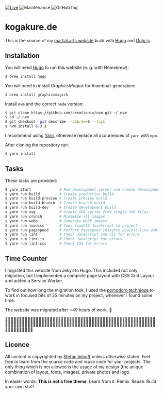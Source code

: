 [![Live](https://img.shields.io/badge/live-kogakure.de-green.svg)](https://kogakure.de/)
![Maintenance](https://img.shields.io/maintenance/yes/2018.svg)
![GitHub tag](https://img.shields.io/github/tag/kogakure/website-hugo-kogakure.de.svg)

# kogakure.de

This is the source of my [martial arts website][kogakure] build with [Hugo][hugo] and [Gulp.js][gulp].

## Installation

You will need [Hugo][hugo] to run this website (e. g. with Homebrew):

```bash
$ brew install hugo
```

You will need to install *GraphicsMagick* for thumbnail generation:

```bash
$ brew install graphicsmagick
```

Install `nvm` and the correct `node` version:

```bash
$ git clone https://github.com/creationix/nvm.git ~/.nvm
$ cd ~/.nvm
$ git checkout `git describe --abbrev=0 --tags`
$ nvm install 6.3.1
```

I recommend using [Yarn][yarn], otherwise replace all occurrences of `yarn` with `npm`.

After cloning the repository run:

```bash
$ yarn install
```

## Tasks

These tasks are provided:

```bash
$ yarn start             # Run development server and create development build
$ yarn run build         # Create production build
$ yarn run build-preview # Create preview build
$ yarn run build-branch  # Create branch build
$ yarn run build-dev     # Create development build
$ yarn run svg           # Create SVG sprite from single SVG files
$ yarn run crunch        # Minimize all images
$ yarn run webp          # Generate WebP images
$ yarn run loadcss       # Copy loadCSS JavaScript to project
$ yarn run pagespeed     # Perform PageSpeed Insights against live website
$ yarn run lint          # Check JavaScript and CSS for errors
$ yarn run lint-js       # Check JavaScript for errors
$ yarn run lint-css      # Check CSS for errors
```

## Time Counter

I migrated this website from Jekyll to Hugo. This included not only migration, but I implemented a complete page layout with CSS Grid Layout and added a Service Worker.

To find out how long the migration took, I used the [pomodoro technique][pomodoro] to work in focused bits of 25 minutes on my project, whenever I found some time.

The website was migrated after ~49 hours of work. 🎉

🍅🍅🍅🍅🍅🍅🍅🍅🍅🍅🍅🍅🍅🍅🍅🍅🍅🍅🍅🍅🍅🍅🍅🍅🍅🍅🍅🍅🍅🍅🍅🍅🍅🍅🍅🍅🍅🍅🍅🍅🍅🍅🍅🍅🍅🍅🍅🍅🍅🍅🍅🍅🍅🍅🍅🍅🍅🍅🍅🍅🍅🍅🍅🍅🍅🍅🍅🍅🍅🍅🍅🍅🍅🍅🍅🍅🍅🍅🍅🍅🍅🍅🍅🍅🍅🍅🍅🍅🍅🍅🍅🍅🍅🍅🍅🍅🍅🍅🍅🍅🍅🍅🍅🍅🍅🍅🍅🍅🍅🍅🍅🍅🍅🍅🍅🍅🍅🍅

## Licence

All content is copyrighted by [Stefan Imhoff][si] unless otherwise stated. Feel free to learn from the source code and reuse code for your projects. The only thing which is not allowed is the usage of my design (the unique combination of layout, fonts, images), private photos and logo.

In easier words: **This is not a free theme**. Learn from it. Remix. Reuse. Build your own stuff.

[kogakure]: https://kogakure.de
[hugo]: http://gohugo.io/
[gulp]: https://gulpjs.com/
[yarn]: https://yarnpkg.com
[si]: https://stefanimhoff.de
[pomodoro]: https://cirillocompany.de/pages/pomodoro-technique
